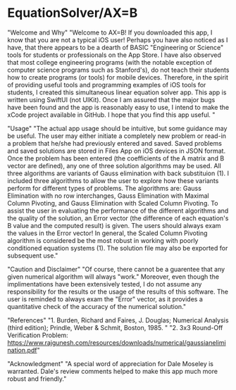 # EquationSolver/AX=B

"Welcome and Why"
"Welcome to AX=B! If you downloaded this app, I know that you are not a typical iOS user! Perhaps you have also noticed as I have, that there appears to be a dearth of BASIC \"Engineering or Science\" tools for students or professionals on the App Store. I have also observed that most college engineering programs (with the notable exception of computer science programs such as Stanford's), do not teach their students how to create programs (or tools) for mobile devices. Therefore, in the spirit of providing useful tools and programming examples of iOS tools for students, I created this simultaneous linear equation solver app. This app is written using SwiftUI (not UIKit). Once I am assured that the major bugs have been found and the app is reasonably easy to use, I intend to make the xCode project available in GitHub.  I hope that you find this app useful. "

"Usage"
"The actual app usage should be intuitive, but some guidance may be useful. The user may either initiate a completely new problem or read-in a problem that he/she had previously entered and saved. Saved problems and saved solutions are stored in Files App on iOS devices in JSON format. Once the problem has been entered (the coefficients of the A matrix and B vector are defined), any one of three solution algorithms may be used. All three algorithms are variants of Gauss elimination with back substituion (1). I included three algorithms to allow the user to explore how these variants perform for different types of problems. The algorithms are: Gauss Elimination with no row interchanges, Gauss Elimination with Maximal Column Pivoting, and Gauss Elimination with Scaled Column Pivoting. To assist the user in evaluating the performance of the different algorithms and the quality of the solution, an Error vector (the difference of each equation's B value and the computed result) is given. The users should always exam the values in the Error vector! In general, the Scaled Column Pivoting algorithm is considered be the most robust in working with poorly conditioned equation systems (1). The solution file may also be exported for subsequent use."

"Caution and Disclaimer"
"Of course, there cannot be a guarentee that any given numerical algorithm will always \"work.\"  Moreover, even though the implimentations have been extensively tested, I do not assume any responsibility for the results or the usage of the results of this software. The user is reminded to always exam the \"Error\" vector, as it provides a quantitative check of the accuracy of the numerical solution."

"References"
"1. Burden, Richard and Faires, J. Douglas; Numerical Analysis (third edition); Prindle, Weber & Schmit, Boston, 1985. "
"2. 3x3 Round-Off Verification Problem: https://www.rajgunesh.com/resources/downloads/numerical/gaussianelimination.pdf"

"Acknowledgment"
"A special word of appreciation for Dale Moseley is warranted. Dale's review comments helped to make this app much more robust and friendly."
